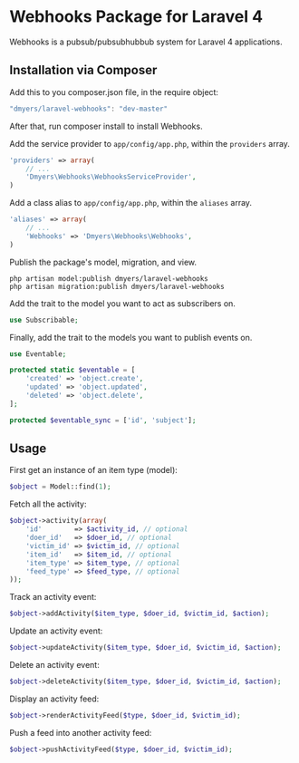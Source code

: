 # Webhooks Package for Laravel 4

Webhooks is a pubsub/pubsubhubbub system for Laravel 4 applications.

## Installation via Composer

Add this to you composer.json file, in the require object:

```javascript
"dmyers/laravel-webhooks": "dev-master"
```

After that, run composer install to install Webhooks.

Add the service provider to `app/config/app.php`, within the `providers` array.

```php
'providers' => array(
    // ...
    'Dmyers\Webhooks\WebhooksServiceProvider',
)
```

Add a class alias to `app/config/app.php`, within the `aliases` array.

```php
'aliases' => array(
    // ...
    'Webhooks' => 'Dmyers\Webhooks\Webhooks',
)
```

Publish the package's model, migration, and view.

```console
php artisan model:publish dmyers/laravel-webhooks
php artisan migration:publish dmyers/laravel-webhooks
```

Add the trait to the model you want to act as subscribers on.

```php
use Subscribable;
```

Finally, add the trait to the models you want to publish events on.

```php
use Eventable;

protected static $eventable = [
	'created' => 'object.create',
	'updated' => 'object.updated',
	'deleted' => 'object.delete',
];

protected $eventable_sync = ['id', 'subject'];
```

## Usage

First get an instance of an item type (model):

```php
$object = Model::find(1);
```

Fetch all the activity:

```php
$object->activity(array(
	'id'        => $activity_id, // optional
	'doer_id'   => $doer_id, // optional
	'victim_id' => $victim_id, // optional
	'item_id'   => $item_id, // optional
	'item_type' => $item_type, // optional
	'feed_type' => $feed_type, // optional
));
```

Track an activity event:

```php
$object->addActivity($item_type, $doer_id, $victim_id, $action);
```

Update an activity event:

```php
$object->updateActivity($item_type, $doer_id, $victim_id, $action);
```

Delete an activity event:

```php
$object->deleteActivity($item_type, $doer_id, $victim_id, $action);
```

Display an activity feed:

```php
$object->renderActivityFeed($type, $doer_id, $victim_id);
```

Push a feed into another activity feed:

```php
$object->pushActivityFeed($type, $doer_id, $victim_id);
```